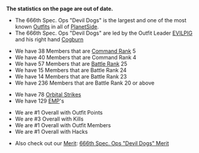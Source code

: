 **The statistics on the page are out of date.**

-   The 666th Spec. Ops "Devil Dogs" is the largest and one of the most
    known [Outfits](Outfit "wikilink") in all of
    [PlanetSide](PlanetSide "wikilink").
-   The 666th Spec. Ops "Devil Dogs" are led by the Outfit Leader
    [EVILPIG](http://www.planetsidestats.net/players.php?world_id=3&char_id=381460)
    and his right hand
    [Cogburn](http://www.planetsidestats.net/players.php?world_id=3&char_id=529105)

<!-- -->

-   We have 38 Members that are [Command Rank](Command_Rank "wikilink")
    5
-   We have 40 Members that are Command Rank 4
-   We have 57 Members that are [Battle Rank](Battle_Rank "wikilink") 25
-   We have 15 Members that are Battle Rank 24
-   We have 14 Members that are Battle Rank 23
-   We have 236 Members that are Battle Rank 20 or above

<!-- -->

-   We have 78 [Orbital Strikes](Orbital_Strike "wikilink")
-   We have 129 [EMP](EMP "wikilink")'s

<!-- -->

-   We are #1 Overall with Outfit Points
-   We are #3 Overall with Kills
-   We are #1 Overall with Outfit Members
-   We are #1 Overall with Hacks

<!-- -->

-   Also check out our [Merit](Merit_Commendation "wikilink"): [666th
    Spec. Ops "Devil Dogs" Merit](666th_Devil_Dogs_(Merit) "wikilink")